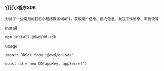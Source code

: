 #### 钉钉小程序SDK

`封装了一些常用的钉钉小程序服务端API，获取用户信息、部门信息、发送工作消息、审批流等`

install

```
npm install @dwd/dd-sdk
```

usage

```
import DDSdk from "@dwd/dd-sdk"

const dd = new DD(appKey, appSecret")
```